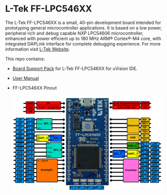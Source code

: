 # L-Tek FF-LPC546XX


The L-Tek FF-LPC546XX is a small, 40-pin development board intended for prototyping general microcontroller applications. It is based on a low power, peripheral rich and debug capable NXP LPC54606 microcontroller, enhanced with power efficient up to 180 MHz ARM® Cortex®-M4 core, with integrated DAPLink interface for complete debugging experience. For more information visit [L-Tek Website](https://l-tek.si/web-shop/l-tek-ff-lpc546xx/).



This repo contains:

* [Board Support Pack](CMISIS-PACK/REPO/) for L-Tek FF-LPC546XX for uVision IDE. 

* [User Manual](docs/user_manual.md)

* FF-LPC546XX Pinout

   ![](docs/img/ff-lpc546xx-pinout_03072018_edite_final_uVision.png)
   
   


